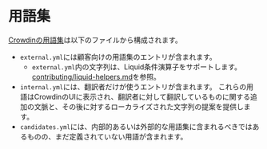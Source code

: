 # 用語集

[ Crowdinの用語集](https://support.crowdin.com/glossary/)は以下のファイルから構成されます。

* `external.yml`には顧客向けの用語集のエントリが含まれます。
  * `external.yml`内の文字列は、Liquid条件演算子をサポートします。 [contributing/liquid-helpers.md](/contributing/liquid-helpers.md)を参照。
* `internal.yml`には、翻訳者だけが使うエントリが含まれます。 これらの用語はCrowdinのUIに表示され、翻訳者に対して翻訳しているものに関する追加の文脈と、その後に対するローカライズされた文字列の提案を提供します。
* `candidates.yml`には、内部的あるいは外部的な用語集に含まれるべきではあるものの、まだ定義されていない用語が含まれます。
